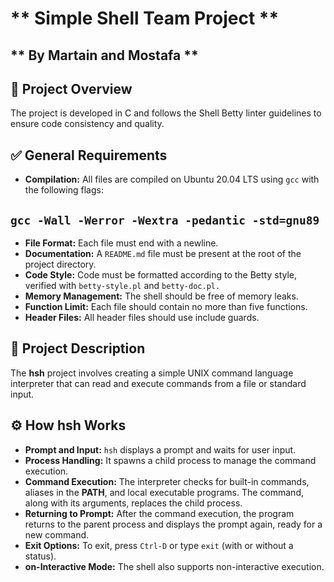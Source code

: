 #																																 ** **Simple Shell Team Project** **
##																																		** **By Martain and Mostafa** **

##  **📝 Project Overview**
The project is developed in C and follows the Shell Betty linter guidelines to ensure code consistency and quality.

##  **✅ General Requirements**
- **Compilation:** All files are compiled on Ubuntu 20.04 LTS using `gcc` with the following flags:
## `gcc -Wall -Werror -Wextra -pedantic -std=gnu89`
- **File Format:** Each file must end with a newline.
- **Documentation:** A `README.md` file must be present at the root of the project directory.
- **Code Style:** Code must be formatted according to the Betty style, verified with `betty-style.pl` and `betty-doc.pl.`
- **Memory Management:** The shell should be free of memory leaks.
- **Function Limit:** Each file should contain no more than five functions.
- **Header Files:** All header files should use include guards.

##  **📄 Project Description**
The **hsh** project involves creating a simple UNIX command language interpreter that can read and execute commands from a file or standard input.

##  **⚙️ How hsh Works**
- **Prompt and Input:** `hsh` displays a prompt and waits for user input.
- **Process Handling:** It spawns a child process to manage the command execution.
- **Command Execution:** The interpreter checks for built-in commands, aliases in the **PATH**, and local executable programs. The command, along with its arguments, replaces the child process.
- **Returning to Prompt:** After the command execution, the program returns to the parent process and displays the prompt again, ready for a new command.
- **Exit Options:** To exit, press `Ctrl-D` or type `exit` (with or without a status).
- **on-Interactive Mode:** The shell also supports non-interactive execution.
